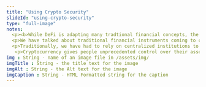 ```yaml
--- 
title: "Using Crypto Security"
slideId: "using-crypto-security"
type: "full-image"
notes: 
  <p><b>While DeFi is adapting many tradtional financial concepts, the centralized finance space has the opportunity to utilize security features of a decentralized network. Crypto security features can be applied to a financial system by way of DeFi.</b></p>
  <p>We have talked about traditional financial instruments coming to cryptocurrency, but that is actually a two-way road. There are new technological advancements that are being brought to the traditional financial industry, specifically the security aspects built into the blockchain.</p>
  <p>Traditionally, we have had to rely on centralized institutions to store our money and perform any financial services. Throughout history, individuals didn't really have full control over their own finances; they had to use these third parties to manage their money. This is no longer the case. Cryptocurrency has built in features that allow for sole ownership of your coins. As we discussed in a previous course, if you, and only you, have your private key, you have sole control over your cryptocurrency. If you want to seek a loan, there is no need to use a traditional financial service if there is a robust decentralized option available.</p>
   <p>Cryptocurrency gives people unprecedented control over their assets. The potential for these blockchain based technologies to affect traditional finance is great , especially when it comes to security.</p>
img : String - name of an image file in /assets/img/
imgTitle : String - the title text for the image
imgAlt : String - the Alt text for the image
imgCaption : String - HTML Formatted string for the caption
---
```

